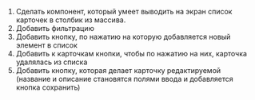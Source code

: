 1. Cделать компонент, который умеет выводить на экран список карточек в столбик из массива.
2. Добавить фильтрацию
3. Добавить кнопку, по нажатию на которую добавляется новый элемент в список
4. Добавить к карточкам кнопки, чтобы по нажатию на них, карточка удалялась из списка
5. Добавить кнопку, которая делает карточку редактируемой (название и описание становятся полями ввода и добавляется кнопка сохранить)